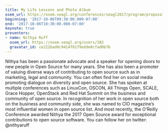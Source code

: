 ```yaml
---
title: My Life Lessons and Photo Album
osem_url: https://osem.seagl.org/conferences/seagl2017/program/proposals/405
beginning: '2017-10-06T09:30:00.000-07:00'
end: '2017-10-06T10:30:00.000-07:00'
keynote: true
presenters:
- name: Nithya Ruff
  osem_url: https://osem.seagl.org/users/382
  gravatar_id: ce222bad8c9414f8179edde0cfad0b76
---
```


Nithya has been a passionate advocate and a speaker for opening doors to new people in Open Source for many years. She has also been a promoter of valuing diverse ways of contributing to open source such as in marketing, legal and community. You can often find her on social media promoting dialogue on diversity and open source. She has spoken at multiple conferences such as LinuxCon, OSCON, All Things Open, SCALE, Grace Hopper, OpenStack and Red Hat Summit on the business and community of open source. In recognition of her work in open source both on the business and community side, she was named to CIO magazine’s most influential women in open source list. And most recently, the O’Reilly Conference awarded Nithya the 2017 Open Source award for exceptional contributions to open source software. You can follow her on twitter: @nithyaruff
